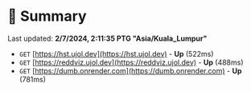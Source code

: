 # 📖 Summary
Last updated: **2/7/2024, 2:11:35 PTG "Asia/Kuala_Lumpur"**

- `GET` [https://hst.ujol.dev](https://hst.ujol.dev) - **Up** (522ms)
- `GET` [https://reddviz.ujol.dev](https://reddviz.ujol.dev) - **Up** (488ms)
- `GET` [https://dumb.onrender.com](https://dumb.onrender.com) - **Up** (781ms)
